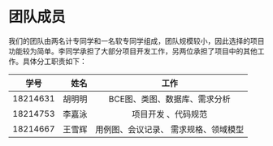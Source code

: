﻿﻿﻿﻿﻿﻿﻿
# 团队成员

我们的团队由两名计专同学和一名软专同学组成，团队规模较小，因此选择的项目功能较为简单。李同学承担了大部分项目开发工作，另两位承担了项目中的其他工作。具体分工职责如下：

| 学号        | 姓名   |  工作 |
| --------   | -----:   | :----: |
| 18214631        | 胡明明      |   BCE图、类图、数据库、需求分析    |
| 18214753        | 李嘉泳    |   项目开发 、代码规范   |
| 18214667       | 王雪辉     |   用例图、会议记录、  需求规格、领域模型  |





